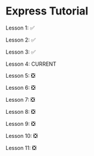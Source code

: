 # Express Tutorial

Lesson 1: :white_check_mark:

Lesson 2: :white_check_mark:

Lesson 3: :white_check_mark:

Lesson 4: CURRENT

Lesson 5: :negative_squared_cross_mark:

Lesson 6: :negative_squared_cross_mark:

Lesson 7: :negative_squared_cross_mark:

Lesson 8: :negative_squared_cross_mark:

Lesson 9: :negative_squared_cross_mark:

Lesson 10: :negative_squared_cross_mark:

Lesson 11: :negative_squared_cross_mark: 
